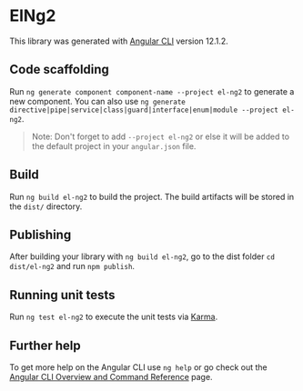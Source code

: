 # ElNg2

This library was generated with [Angular CLI](https://github.com/angular/angular-cli) version 12.1.2.

## Code scaffolding

Run `ng generate component component-name --project el-ng2` to generate a new component. You can also use `ng generate directive|pipe|service|class|guard|interface|enum|module --project el-ng2`.
> Note: Don't forget to add `--project el-ng2` or else it will be added to the default project in your `angular.json` file. 

## Build

Run `ng build el-ng2` to build the project. The build artifacts will be stored in the `dist/` directory.

## Publishing

After building your library with `ng build el-ng2`, go to the dist folder `cd dist/el-ng2` and run `npm publish`.

## Running unit tests

Run `ng test el-ng2` to execute the unit tests via [Karma](https://karma-runner.github.io).

## Further help

To get more help on the Angular CLI use `ng help` or go check out the [Angular CLI Overview and Command Reference](https://angular.io/cli) page.
